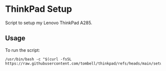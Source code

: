# ThinkPad Setup

Script to setup my Lenovo ThinkPad A285.

## Usage

To run the script:

    /usr/bin/bash -c "$(curl -fsSL https://raw.githubusercontent.com/tombell/thinkpad/refs/heads/main/setup.sh)"
